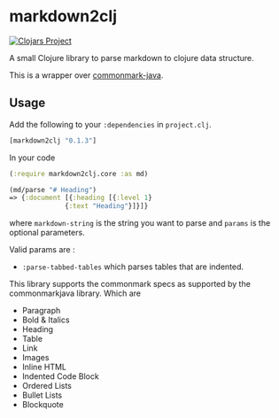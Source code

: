 # markdown2clj

[![Clojars Project](https://img.shields.io/clojars/v/markdown2clj.svg)](https://clojars.org/markdown2clj)


A small Clojure library to parse markdown to clojure data structure.

This is a wrapper over [commonmark-java](https://github.com/atlassian/commonmark-java).

## Usage

Add the following to your `:dependencies` in `project.clj`.
```clojure
[markdown2clj "0.1.3"]
```
In your code
```clojure
(:require markdown2clj.core :as md)

(md/parse "# Heading")
=> {:document [{:heading [{:level 1}
			  {:text "Heading"}]}]}
```
where `markdown-string` is the string you want to parse and `params` is the optional parameters.

Valid params are :
- `:parse-tabbed-tables` which parses tables that are indented.


This library supports the commonmark specs as supported by the commonmarkjava library. Which are
- Paragraph
- Bold & Italics
- Heading
- Table
- Link
- Images
- Inline HTML
- Indented Code Block
- Ordered Lists
- Bullet Lists
- Blockquote

